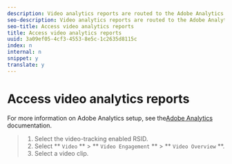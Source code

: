 ```yaml
---
description: Video analytics reports are routed to the Adobe Analytics reporting platforms.
seo-description: Video analytics reports are routed to the Adobe Analytics reporting platforms.
seo-title: Access video analytics reports
title: Access video analytics reports
uuid: 3a09ef05-4cf3-4553-8e5c-1c2635d8115c
index: n
internal: n
snippet: y
translate: y
---
```


# Access video analytics reports

For more information on Adobe Analytics setup, see the[Adobe Analytics](http://microsite.omniture.com/t2/help/en_US/reference/) documentation. 
>1. Select the video-tracking enabled RSID.
>1. Select ** `Video` ** &gt; ** `Video Engagement` ** &gt; ** `Video Overview` **.
>1. Select a video clip.
